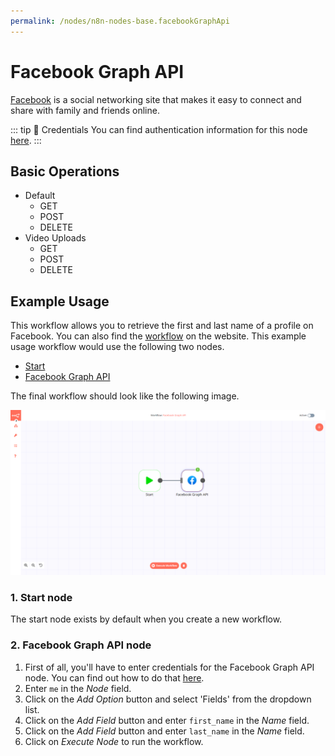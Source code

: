 ```yaml
---
permalink: /nodes/n8n-nodes-base.facebookGraphApi
---
```


# Facebook Graph API

[Facebook](https://www.facebook.com/) is a social networking site that makes it easy to connect and share with family and friends online.

::: tip 🔑 Credentials
You can find authentication information for this node [here](../../../credentials/Facebook/README.md).
:::

## Basic Operations

- Default
	- GET
	- POST
	- DELETE
- Video Uploads
	- GET
	- POST
	- DELETE


## Example Usage

This workflow allows you to retrieve the first and last name of a profile on Facebook. You can also find the [workflow](https://n8n.io/workflows/514) on the website. This example usage workflow would use the following two nodes.
- [Start](../../core-nodes/Start/README.md)
- [Facebook Graph API]()

The final workflow should look like the following image.

![A workflow with the Facebook Graph API node](./workflow.png)

### 1. Start node

The start node exists by default when you create a new workflow.

### 2. Facebook Graph API node

1. First of all, you'll have to enter credentials for the Facebook Graph API node. You can find out how to do that [here](../../../credentials/Facebook/README.md).
2. Enter `me` in the *Node* field.
3. Click on the *Add Option* button and select 'Fields' from the dropdown list.
4. Click on the *Add Field* button and enter `first_name` in the *Name* field.
5. Click on the *Add Field* button and enter `last_name` in the *Name* field.
6. Click on *Execute Node* to run the workflow.
